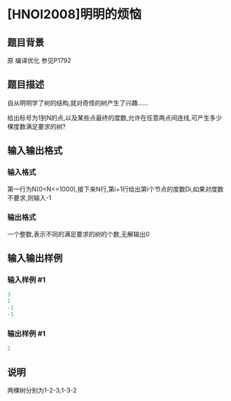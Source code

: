 # [HNOI2008]明明的烦恼

## 题目背景

原 编译优化 参见P1792

## 题目描述

自从明明学了树的结构,就对奇怪的树产生了兴趣......

给出标号为1到N的点,以及某些点最终的度数,允许在任意两点间连线,可产生多少棵度数满足要求的树?

## 输入输出格式

### 输入格式

第一行为N(0<N<=1000),接下来N行,第i+1行给出第i个节点的度数Di,如果对度数不要求,则输入-1

### 输出格式

一个整数,表示不同的满足要求的树的个数,无解输出0

## 输入输出样例

### 输入样例 #1

```cpp
3
1
-1
-1
```


### 输出样例 #1

```cpp
2
```


## 说明

两棵树分别为1-2-3;1-3-2

